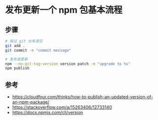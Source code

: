 # 发布更新一个 npm 包基本流程

## 步骤

```bash
# 保证 git 仓库清空
git add .
git commit -m "commit message"

# 发布或更新
npm --no-git-tag-version version patch -m "upgrade to %s"
npm publish
```

## 参考
- https://cloudfour.com/thinks/how-to-publish-an-updated-version-of-an-npm-package/
- https://stackoverflow.com/a/15263406/12733140
- https://docs.npmjs.com/cli/version